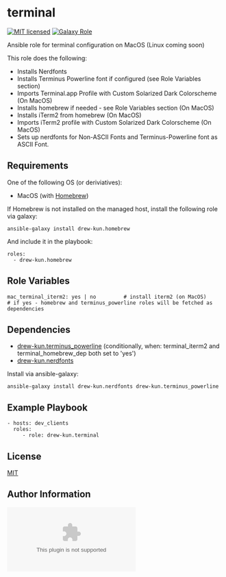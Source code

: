terminal
=========

[![MIT licensed][mit-badge]][mit-link]
[![Galaxy Role][role-badge]][galaxy-link]

Ansible role for terminal configuration on MacOS (Linux coming soon)

This role does the following:
 - Installs Nerdfonts
 - Installs Terminus Powerline font if configured (see Role Variables section)
 - Imports Terminal.app Profile with Custom Solarized Dark Colorscheme (On MacOS)
 - Installs homebrew if needed - see Role Variables section (On MacOS)
 - Installs iTerm2 from homebrew (On MacOS)
 - Imports iTerm2 profile with Custom Solarized Dark Colorscheme (On MacOS)
 - Sets up nerdfonts for Non-ASCII Fonts and Terminus-Powerline font as ASCII Font.

Requirements
------------

One of the following OS (or deriviatives):
  - MacOS (with [Homebrew][homebrew])

If Homebrew is not installed on the managed host, install the following role via galaxy:

    ansible-galaxy install drew-kun.homebrew

And include it in the playbook:

    roles:
      - drew-kun.homebrew

Role Variables
--------------

    mac_terminal_iterm2: yes | no         # install iterm2 (on MacOS)
    # if yes - homebrew and terminus_powerline roles will be fetched as dependencies

Dependencies
------------

 - [drew-kun.terminus_powerline][terminus_powerline-galaxy-link] (conditionally, when: terminal_iterm2 and terminal_homebrew_dep both set to 'yes')
 - [drew-kun.nerdfonts][nerdfonts-galaxy-link]

Install via ansible-galaxy:

    ansible-galaxy install drew-kun.nerdfonts drew-kun.terminus_powerline

Example Playbook
----------------

    - hosts: dev_clients
      roles:
         - role: drew-kun.terminal

License
-------

[MIT][mit-link]

Author Information
------------------

![Andrew Shagayev](drewshg@gmail.com)

[role-badge]: https://img.shields.io/badge/role-drew--kun.mac__terminal-green.svg
[galaxy-link]: https://galaxy.ansible.com/drew-kun/mac_terminal/
[homebrew-galaxy-link]: https://galaxy.ansible.com/drew-kun/homebrew/
[nerdfonts-galaxy-link]: https://galaxy.ansible.com/drew-kun/nerdfonts/
[terminus_powerline-galaxy-link]: https://galaxy.ansible.com/drew-kun/terminus_powerline/

[mit-badge]: https://img.shields.io/badge/license-MIT-blue.svg
[mit-link]: https://raw.githubusercontent.com/drew-kun/ansible-terminal/master/LICENSE
[homebrew]: http://brew.sh/
